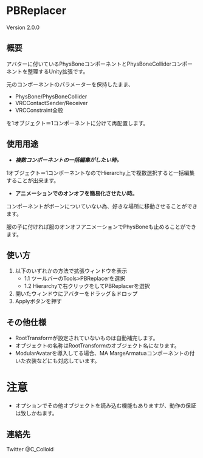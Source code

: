 # PBReplacer
Version 2.0.0

## 概要
アバターに付いているPhysBoneコンポーネントとPhysBoneColliderコンポーネントを整理するUnity拡張です。

元のコンポーネントのパラメーターを保持したまま、
* PhysBone/PhysBoneCollider
* VRCContactSender/Receiver
* VRCConstraint全般

を1オブジェクト＝1コンポーネントに分けて再配置します。

## 使用用途
* ___複数コンポーネントの一括編集がしたい時。___

1オブジェクト＝1コンポーネントなのでHierarchy上で複数選択すると一括編集することが出来ます。

* __アニメーションでのオンオフを簡易化させたい時。__

コンポーネントがボーンについていない為、好きな場所に移動させることができます。

服の子に付ければ服のオンオフアニメーションでPhysBoneも止めることができます。

## 使い方
1. 以下のいずれかの方法で拡張ウィンドウを表示
	* 1.1 ツールバーのTools>PBReplacerを選択
	* 1.2 Hierarchyで右クリックをしてPBReplacerを選択
2. 開いたウィンドウにアバターをドラッグ＆ドロップ
3. Applyボタンを押す

## その他仕様
* RootTransformが設定されていないものは自動補完します。
* オブジェクトの名称はRootTransformのオブジェクト名になります。
* ModularAvatarを導入してる場合、MA MargeArmatuaコンポーネントの付いた衣装などにも対応しています。

# 注意
* オプションでその他オブジェクトを読み込む機能もありますが、動作の保証は致しかねます。

## 連絡先
Twitter @C_Colloid
